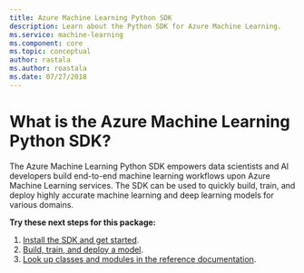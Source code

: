 ```yaml
---
title: Azure Machine Learning Python SDK
description: Learn about the Python SDK for Azure Machine Learning. 
ms.service: machine-learning
ms.component: core
ms.topic: conceptual
author: rastala
ms.author: roastala
ms.date: 07/27/2018
---
```

# What is the Azure Machine Learning Python SDK?

The Azure Machine Learning Python SDK empowers data scientists and AI developers build end-to-end machine learning workflows upon Azure Machine Learning services. The SDK can be used to quickly build, train, and deploy highly accurate machine learning and deep learning models for various domains.

**Try these next steps for this package:**
1. [Install the SDK and get started](quickstart-set-up-in-python.md).
2. [Build, train, and deploy a model]().
3. [Look up classes and modules in the reference documentation]().